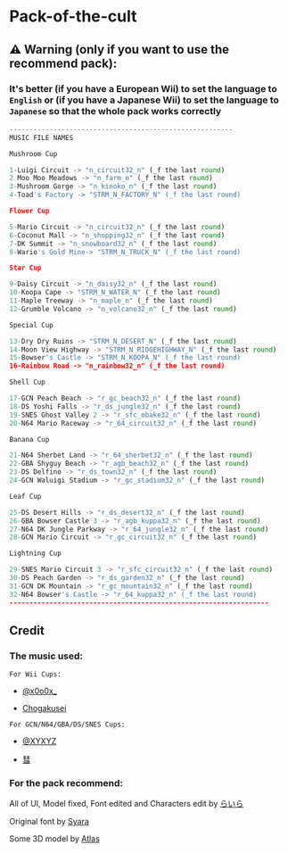 # Pack-of-the-cult
## ⚠️ Warning (only if you want to use the recommend pack): 

### It's better (if you have a European Wii) to set the language to `English` or (if you have a Japanese Wii) to set the language to `Japanese` so that the whole pack works correctly

```py
--------------------------------------------------------
MUSIC FILE NAMES

Mushroom Cup

1-Luigi Circuit -> "n_circuit32_n" (_f the last round)
2 Moo Moo Meadows -> "n_farm_n" (_f the last round)
3-Mushroom Gorge -> "n_kinoko_n" (_f the last round)
4-Toad's Factory -> "STRM_N_FACTORY_N" (_f the last round)

Flower Cup

5-Mario Circuit -> "n_circuit32_n" (_f the last round)
6-Coconut Mall -> "n_shopping32_n" (_f the last round)
7-DK Summit -> "n_snowboard32_n" (_f the last round)
8-Wario's Gold Mine-> "STRM_N_TRUCK_N" (_f the last round)

Star Cup

9-Daisy Circuit -> "n_daisy32_n" (_f the last round)
10-Koopa Cape -> "STRM_N_WATER_N" (_f the last round)
11-Maple Treeway -> "n_maple_n" (_f the last round)
12-Grumble Volcano -> "n_volcano32_n" (_f the last round)

Special Cup

13-Dry Dry Ruins -> "STRM_N_DESERT_N" (_f the last round)
14-Moon View Highway -> "STRM_N_RIDGEHIGHWAY_N" (_f the last round)
15-Bowser's Castle -> "STRM_N_KOOPA_N" (_f the last round)
16-Rainbow Road -> "n_rainbow32_n" (_f the last round)

Shell Cup

17-GCN Peach Beach -> "r_gc_beach32_n" (_f the last round)
18-DS Yoshi Falls -> "r_ds_jungle32_n" (_f the last round)
19-SNES Ghost Valley 2 -> "r_sfc_obake32_n" (_f the last round)
20-N64 Mario Raceway -> "r_64_circuit32_n" (_f the last round)

Banana Cup

21-N64 Sherbet Land -> "r_64_sherbet32_n" (_f the last round)
22-GBA Shyguy Beach -> "r_agb_beach32_n" (_f the last round)
23-DS Delfino -> "r_ds_town32_n" (_f the last round)
24-GCN Waluigi Stadium -> "r_gc_stadium32_n" (_f the last round)

Leaf Cup

25-DS Desert Hills -> "r_ds_desert32_n" (_f the last round)
26-GBA Bowser Castle 3 -> "r_agb_kuppa32_n" (_f the last round)
27-N64 DK Jungle Parkway -> "r_64_jungle32_n" (_f the last round)
28-GCN Mario Circuit -> "r_gc_circuit32_n" (_f the last round)

Lightning Cup

29-SNES Mario Circuit 3 -> "r_sfc_circuit32_n" (_f the last round)
30-DS Peach Garden -> "r_ds_garden32_n" (_f the last round)
31-GCN DK Mountain -> "r_gc_mountain32_n" (_f the last round)
32-N64 Bowser's Castle -> "r_64_kuppa32_n" (_f the last round)
-----------------------------------------------------------------
```

## Credit
### The music used:

`For Wii Cups:`
- [@x0o0x_](https://www.youtube.com/channel/UCxIzG0XIBe1XMh5dz-qUkVg)

- [Chogakusei](https://www.youtube.com/c/ChogakuseiOfficial)

`For GCN/N64/GBA/DS/SNES Cups:`
- [@XYXYZ](https://www.youtube.com/channel/UCbPZMIbBZUKfLqIFL4SZ0Sw)

- [彗](https://www.youtube.com/channel/UCksLB82ykcrIgM93WGbS12w)

### For the pack recommend:
All of UI, Model fixed, Font edited and Characters edit by [らいら](http://wiki.tockdom.com/wiki/%E3%82%89%E3%81%84%E3%82%891683)

Original font by [Syara](http://wiki.tockdom.com/wiki/Syara)

Some 3D model by [Atlas](http://wiki.tockdom.com/wiki/Atlas)
